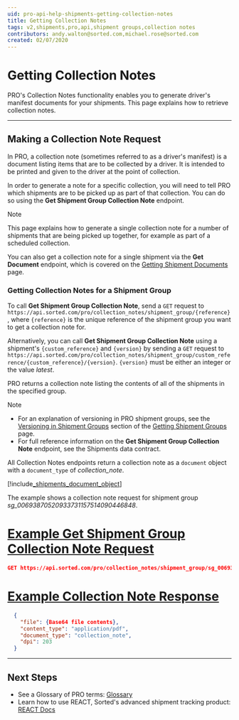 ```yaml
---
uid: pro-api-help-shipments-getting-collection-notes
title: Getting Collection Notes
tags: v2,shipments,pro,api,shipment groups,collection notes
contributors: andy.walton@sorted.com,michael.rose@sorted.com
created: 02/07/2020
---
```

# Getting Collection Notes

PRO's Collection Notes functionality enables you to generate driver's manifest documents for your shipments. This page explains how to retrieve collection notes.

---

## Making a Collection Note Request

In PRO, a collection note (sometimes referred to as a driver's manifest) is a document listing items that are to be collected by a driver. It is intended to be printed and given to the driver at the point of collection.

In order to generate a note for a specific collection, you will need to tell PRO which shipments are to be picked up as part of that collection. You can do so using the **Get Shipment Group Collection Note** endpoint.

<!-- PRO has three endpoints that enable you to do so:

* **Get Shipment Group Collection Note** - Retrieves a collection note for all of the shipments in the specified shipment group.
* **Get Collection Note by Query** - Retrieves a collection note for all of the shipments that meet the specified criteria. 
* **Get Collection Note by Manifests** - Retrieves a collection note for all of the shipments listed on the specified manifest files. -->

> [!NOTE]
> This page explains how to generate a single collection note for a number of shipments that are being picked up together, for example as part of a scheduled collection. 
>
> You can also get a collection note for a single shipment via the **Get Document** endpoint, which is covered on the [Getting Shipment Documents](/pro/api/shipments/getting_shipment_documents.html) page.

### Getting Collection Notes for a Shipment Group

To call **Get Shipment Group Collection Note**, send a `GET` request to `https://api.sorted.com/pro/collection_notes/shipment_group/{reference}`, where `{reference}` is the unique reference of the shipment group you want to get a collection note for.

Alternatively, you can call **Get Shipment Group Collection Note** using a shipment's `{custom_reference}` and `{version}` by sending a `GET` request to `https://api.sorted.com/pro/collection_notes/shipment_group/custom_reference/{custom_reference}/{version}`. `{version}` must be either an integer or the value _latest_.

PRO returns a collection note listing the contents of all of the shipments in the specified group. 

> [!NOTE]
> * For an explanation of versioning in PRO shipment groups, see the [Versioning in Shipment Groups](/pro/api/shipments/getting_shipment_groups.html#versioning-in-shipment-groups) section of the [Getting Shipment Groups](/pro/api/shipments/getting_shipment_groups.html) page.
> * For full reference information on the **Get Shipment Group Collection Note** endpoint, see the Shipments data contract.

All Collection Notes endpoints return a collection note as a `document` object with a `document_type` of *collection_note*.

[!include[_shipments_document_object](../includes/_shipments_document_object.md)]

The example shows a collection note request for shipment group *sg_00693870520933731157514090446848*.

# [Example Get Shipment Group Collection Note Request](#tab/get-shipment-group-collection-note-request)

```json
GET https://api.sorted.com/pro/collection_notes/shipment_group/sg_00693870520933731157514090446848
```
# [Example Collection Note Response](#tab/example-collection-note-response)

```json
  {
    "file": {Base64 file contents},
    "content_type": "application/pdf",
    "document_type": "collection_note",
    "dpi": 203
  }
```
---

<!-- ### Getting Collection Notes by Query

To call **Get Collection Note by Query**, send a `POST` request to `https://api.sorted.com/pro/collection_notes/query`. The body of the request should contain a Collection Note Query object. The Collection Note Query must contain the following properties:

* The shipment's destination `address`.
* The `carrier` that the shipments are allocated to.
* A list of `shipment_states`.

In addition, the request can contain the following optional properties:

* A `labels_printed` boolean property indicating whether or not only shipments whose labels have been printed should be included in the note.
* A `shipping_date` range enabling you to specify shipments shipping within a specific time period.

PRO returns a collection note listing the contents of all of the shipments that meet all of the criteria you specified.

> [!NOTE]
> For full reference information on the **Get Collection Note by Query** endpoint, see the Shipments data contract.

# [Example Get Collection Note by Query Request](#tab/get-collection-note-by-query-request)

`POST https://api.sorted.com/pro/collection_notes/query`

```json

```
---

<span class="highlight">Need to add example once endpoint is up and running</span>

### Getting Collection Notes by Manifest

To call **Get Collection Note by Manifests**, send a `POST` request to `https://api.sorted.com/pro/collection_notes/manifest`. The body of the request should contains a list of one or more `manifest` references.

PRO returns a collection note listing the contents of all of the shipments that are on one of the specified manifests.

> [!NOTE]
> * For more information on manifesting in PRO, see the [Manifesting Shipments](/pro/api/shipments/manifesting_shipments.html) section.
> * For full reference information on the **Get Collection Note by Manifests** endpoint, see the Shipments data contract.

# [Example Get Collection Note by Manifests Request](#tab/get-collection-note-by-manifests-request)

`POST https://api.sorted.com/pro/collection_notes/manifest`

```json

```
---

<span class="highlight">Need to add example once endpoint is up and running</span>

-->

## Next Steps

* See a Glossary of PRO terms: [Glossary](/pro/api/shipments/shipments_glossary.html)
* Learn how to use REACT, Sorted's advanced shipment tracking product: [REACT Docs](/react/index.html?v2)